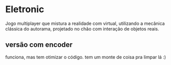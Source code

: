 Eletronic
=========

Jogo multiplayer que mistura a realidade com virtual, utilizando a mecânica clássica do autorama, projetado no chão com interação de objetos reais.


versão com encoder
--------------------
funciona, mas tem otimizar o código. tem um monte de coisa pra limpar lá :)